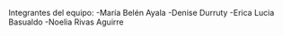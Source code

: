 Integrantes del equipo:
-María Belén Ayala
-Denise Durruty
-Erica Lucia Basualdo
-Noelia Rivas Aguirre
